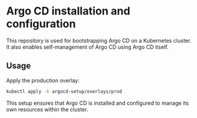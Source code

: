 # Argo CD installation and configuration

This repository is used for bootstrapping Argo CD on a Kubernetes cluster.  
It also enables self-management of Argo CD using Argo CD itself.

## Usage

Apply the production overlay:

```bash
kubectl apply -k argocd-setup/overlays/prod
```

This setup ensures that Argo CD is installed and configured to manage its own resources within the cluster.